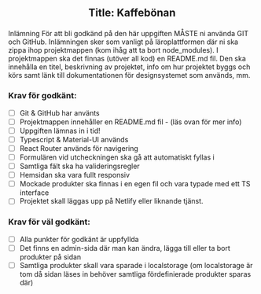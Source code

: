 ## <p align = "center">Title: Kaffebönan</p>


Inlämning
För att bli godkänd på den här uppgiften MÅSTE ni använda GIT och GitHub.
Inlämningen sker som vanligt på läroplattformen där ni ska zippa ihop projektmappen
(kom ihåg att ta bort node_modules). I projektmappen ska det finnas (utöver all kod) en
README.md fil. Den ska innehålla en titel, beskrivning av projektet, info om hur
projektet byggs och körs samt länk till dokumentationen för designsystemet som används,
mm.


### Krav för godkänt:
- [ ] Git & GitHub har använts
- [ ] Projektmappen innehåller en README.md fil - (läs ovan för mer info)
- [ ] Uppgiften lämnas in i tid!
- [ ] Typescript & Material-UI används
- [ ] React Router används för navigering
- [ ] Formulären vid utcheckningen ska gå att automatiskt fyllas i
- [ ] Samtliga fält ska ha valideringsregler
- [ ] Hemsidan ska vara fullt responsiv
- [ ] Mockade produkter ska finnas i en egen fil och vara typade med ett TS interface
- [ ] Projektet skall läggas upp på Netlify eller liknande tjänst.
### Krav för väl godkänt:
- [ ] Alla punkter för godkänt är uppfyllda
- [ ] Det finns en admin-sida där man kan ändra, lägga till eller ta bort produkter på sidan
- [ ] Samtliga produkter skall vara sparade i localstorage (om localstorage är tom då sidan
      läses in behöver samtliga fördefinierade produkter sparas där)
